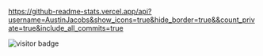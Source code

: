 https://github-readme-stats.vercel.app/api?username=AustinJacobs&show_icons=true&hide_border=true&&count_private=true&include_all_commits=true

![visitor badge](https://visitor-badge.glitch.me/badge?page_id=jwenjian.visitor-badge)